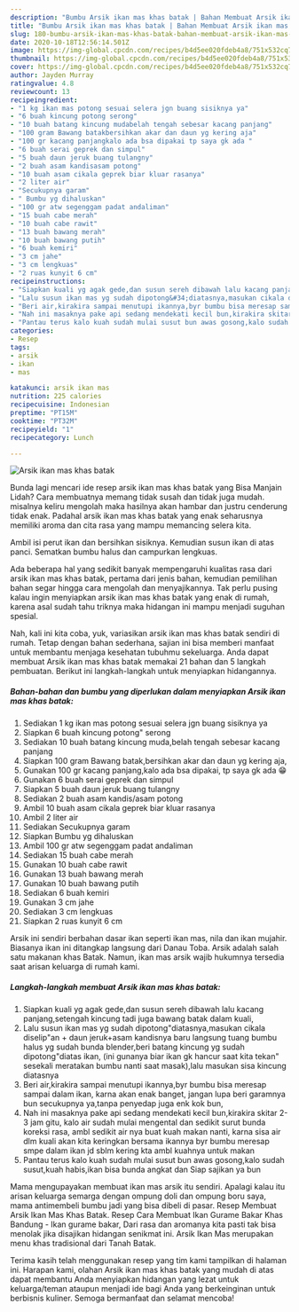 ```yaml
---
description: "Bumbu Arsik ikan mas khas batak | Bahan Membuat Arsik ikan mas khas batak Yang Enak dan Simpel"
title: "Bumbu Arsik ikan mas khas batak | Bahan Membuat Arsik ikan mas khas batak Yang Enak dan Simpel"
slug: 180-bumbu-arsik-ikan-mas-khas-batak-bahan-membuat-arsik-ikan-mas-khas-batak-yang-enak-dan-simpel
date: 2020-10-18T12:56:14.501Z
image: https://img-global.cpcdn.com/recipes/b4d5ee020fdeb4a8/751x532cq70/arsik-ikan-mas-khas-batak-foto-resep-utama.jpg
thumbnail: https://img-global.cpcdn.com/recipes/b4d5ee020fdeb4a8/751x532cq70/arsik-ikan-mas-khas-batak-foto-resep-utama.jpg
cover: https://img-global.cpcdn.com/recipes/b4d5ee020fdeb4a8/751x532cq70/arsik-ikan-mas-khas-batak-foto-resep-utama.jpg
author: Jayden Murray
ratingvalue: 4.8
reviewcount: 13
recipeingredient:
- "1 kg ikan mas potong sesuai selera jgn buang sisiknya ya"
- "6 buah kincung potong serong"
- "10 buah batang kincung mudabelah tengah sebesar kacang panjang"
- "100 gram Bawang batakbersihkan akar dan daun yg kering aja"
- "100 gr kacang panjangkalo ada bsa dipakai tp saya gk ada "
- "6 buah serai geprek dan simpul"
- "5 buah daun jeruk buang tulangny"
- "2 buah asam kandisasam potong"
- "10 buah asam cikala geprek biar kluar rasanya"
- "2 liter air"
- "Secukupnya garam"
- " Bumbu yg dihaluskan"
- "100 gr atw segenggam padat andaliman"
- "15 buah cabe merah"
- "10 buah cabe rawit"
- "13 buah bawang merah"
- "10 buah bawang putih"
- "6 buah kemiri"
- "3 cm jahe"
- "3 cm lengkuas"
- "2 ruas kunyit 6 cm"
recipeinstructions:
- "Siapkan kuali yg agak gede,dan susun sereh dibawah lalu kacang panjang,setengah kincung tadi juga bawang batak dalam kuali,"
- "Lalu susun ikan mas yg sudah dipotong&#34;diatasnya,masukan cikala diselip&#34;an + daun jeruk+asam kandisnya baru langsung tuang bumbu halus yg sudah bunda blender,beri batang kincung yg sudah dipotong&#34;diatas ikan, (ini gunanya biar ikan gk hancur saat kita tekan&#34; sesekali meratakan bumbu nanti saat masak),lalu masukan sisa kincung diatasnya"
- "Beri air,kirakira sampai menutupi ikannya,byr bumbu bisa meresap sampai dalam ikan, karna akan enak banget, jangan lupa beri garamnya bun secukupnya ya,tanpa penyedap juga enk kok bun,"
- "Nah ini masaknya pake api sedang mendekati kecil bun,kirakira skitar 2-3 jam gitu, kalo air sudah mulai mengental dan sedikit surut bunda koreksi rasa, ambl sedikit air nya buat kuah makan nanti, karna sisa air dlm kuali akan kita keringkan bersama ikannya byr bumbu meresap smpe dalam ikan jd sblm kering kta ambl kuahnya untuk makan"
- "Pantau terus kalo kuah sudah mulai susut bun awas gosong,kalo sudah susut,kuah habis,ikan bisa bunda angkat dan Siap sajikan ya bun"
categories:
- Resep
tags:
- arsik
- ikan
- mas

katakunci: arsik ikan mas 
nutrition: 225 calories
recipecuisine: Indonesian
preptime: "PT15M"
cooktime: "PT32M"
recipeyield: "1"
recipecategory: Lunch

---
```



![Arsik ikan mas khas batak](https://img-global.cpcdn.com/recipes/b4d5ee020fdeb4a8/751x532cq70/arsik-ikan-mas-khas-batak-foto-resep-utama.jpg)

Bunda lagi mencari ide resep arsik ikan mas khas batak yang Bisa Manjain Lidah? Cara membuatnya memang tidak susah dan tidak juga mudah. misalnya keliru mengolah maka hasilnya akan hambar dan justru cenderung tidak enak. Padahal arsik ikan mas khas batak yang enak seharusnya memiliki aroma dan cita rasa yang mampu memancing selera kita.

Ambil isi perut ikan dan bersihkan sisiknya. Kemudian susun ikan di atas panci. Sematkan bumbu halus dan campurkan lengkuas.

Ada beberapa hal yang sedikit banyak mempengaruhi kualitas rasa dari arsik ikan mas khas batak, pertama dari jenis bahan, kemudian pemilihan bahan segar hingga cara mengolah dan menyajikannya. Tak perlu pusing kalau ingin menyiapkan arsik ikan mas khas batak yang enak di rumah, karena asal sudah tahu triknya maka hidangan ini mampu menjadi suguhan spesial.


Nah, kali ini kita coba, yuk, variasikan arsik ikan mas khas batak sendiri di rumah. Tetap dengan bahan sederhana, sajian ini bisa memberi manfaat untuk membantu menjaga kesehatan tubuhmu sekeluarga. Anda dapat membuat Arsik ikan mas khas batak memakai 21 bahan dan 5 langkah pembuatan. Berikut ini langkah-langkah untuk menyiapkan hidangannya.

<!--inarticleads1-->

##### Bahan-bahan dan bumbu yang diperlukan dalam menyiapkan Arsik ikan mas khas batak:

1. Sediakan 1 kg ikan mas potong sesuai selera jgn buang sisiknya ya
1. Siapkan 6 buah kincung potong&#34; serong
1. Sediakan 10 buah batang kincung muda,belah tengah sebesar kacang panjang
1. Siapkan 100 gram Bawang batak,bersihkan akar dan daun yg kering aja,
1. Gunakan 100 gr kacang panjang,kalo ada bsa dipakai, tp saya gk ada 😁
1. Gunakan 6 buah serai geprek dan simpul
1. Siapkan 5 buah daun jeruk buang tulangny
1. Sediakan 2 buah asam kandis/asam potong
1. Ambil 10 buah asam cikala geprek biar kluar rasanya
1. Ambil 2 liter air
1. Sediakan Secukupnya garam
1. Siapkan  Bumbu yg dihaluskan
1. Ambil 100 gr atw segenggam padat andaliman
1. Sediakan 15 buah cabe merah
1. Gunakan 10 buah cabe rawit
1. Gunakan 13 buah bawang merah
1. Gunakan 10 buah bawang putih
1. Sediakan 6 buah kemiri
1. Gunakan 3 cm jahe
1. Sediakan 3 cm lengkuas
1. Siapkan 2 ruas kunyit 6 cm


Arsik ini sendiri berbahan dasar ikan seperti ikan mas, nila dan ikan mujahir. Biasanya ikan ini ditangkap langsung dari Danau Toba. Arsik adalah salah satu makanan khas Batak. Namun, ikan mas arsik wajib hukumnya tersedia saat arisan keluarga di rumah kami. 

<!--inarticleads2-->

##### Langkah-langkah membuat Arsik ikan mas khas batak:

1. Siapkan kuali yg agak gede,dan susun sereh dibawah lalu kacang panjang,setengah kincung tadi juga bawang batak dalam kuali,
1. Lalu susun ikan mas yg sudah dipotong&#34;diatasnya,masukan cikala diselip&#34;an + daun jeruk+asam kandisnya baru langsung tuang bumbu halus yg sudah bunda blender,beri batang kincung yg sudah dipotong&#34;diatas ikan, (ini gunanya biar ikan gk hancur saat kita tekan&#34; sesekali meratakan bumbu nanti saat masak),lalu masukan sisa kincung diatasnya
1. Beri air,kirakira sampai menutupi ikannya,byr bumbu bisa meresap sampai dalam ikan, karna akan enak banget, jangan lupa beri garamnya bun secukupnya ya,tanpa penyedap juga enk kok bun,
1. Nah ini masaknya pake api sedang mendekati kecil bun,kirakira skitar 2-3 jam gitu, kalo air sudah mulai mengental dan sedikit surut bunda koreksi rasa, ambl sedikit air nya buat kuah makan nanti, karna sisa air dlm kuali akan kita keringkan bersama ikannya byr bumbu meresap smpe dalam ikan jd sblm kering kta ambl kuahnya untuk makan
1. Pantau terus kalo kuah sudah mulai susut bun awas gosong,kalo sudah susut,kuah habis,ikan bisa bunda angkat dan Siap sajikan ya bun


Mama mengupayakan membuat ikan mas arsik itu sendiri. Apalagi kalau itu arisan keluarga semarga dengan ompung doli dan ompung boru saya, mama antimembeli bumbu jadi yang bisa dibeli di pasar. Resep Membuat Arsik Ikan Mas Khas Batak. Resep Cara Membuat Ikan Gurame Bakar Khas Bandung - Ikan gurame bakar, Dari rasa dan aromanya kita pasti tak bisa menolak jika disajikan hidangan senikmat ini. Arsik Ikan Mas merupakan menu khas tradisional dari Tanah Batak. 

Terima kasih telah menggunakan resep yang tim kami tampilkan di halaman ini. Harapan kami, olahan Arsik ikan mas khas batak yang mudah di atas dapat membantu Anda menyiapkan hidangan yang lezat untuk keluarga/teman ataupun menjadi ide bagi Anda yang berkeinginan untuk berbisnis kuliner. Semoga bermanfaat dan selamat mencoba!
